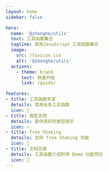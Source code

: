 ```yaml
---
layout: home
sidebar: false

hero:
  name: '@zhonghe/utils'
  text: 工具函数集合
  tagline: 常用JavaScript 工具函数集合
  image:
    src: /favicon.ico
    alt: '@zhonghe/utils'
  actions:
    - theme: brand
      text: 快速开始
      link: /guide/

features:
- title: 工具函数丰富
  details: 常用业务工具函数
  icon: 🦾
- title: 类型支持
  details: 提供良好的类型提示
  icon: ⚡
- title: Tree Shaking
  details: 支持 Tree Shaking 功能
  icon: 💖
- title: 文档完善
  details: 工具函数介绍附带 Demo 功能预览
  icon: 🎪
---
```

